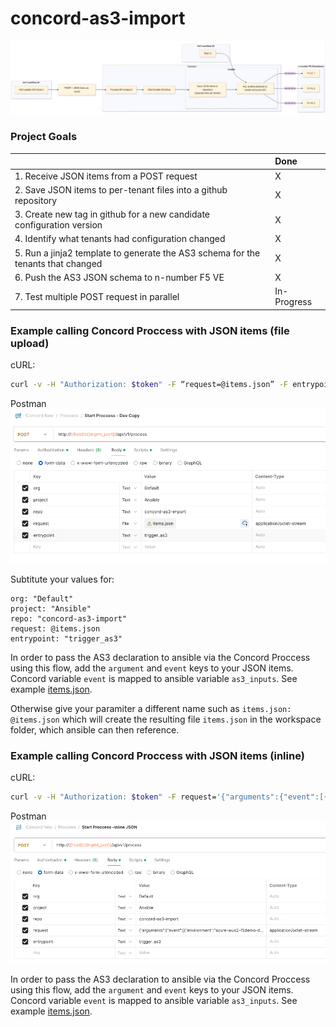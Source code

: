 # concord-as3-import

![alt text](2024-08-30_16-45-43.png)

### Project Goals
|  | Done | 
| :------ | :------ | 
| 1. Receive JSON items from a POST request | X |  
| 2. Save JSON items to per-tenant files into a github repository | X | 
| 3. Create new tag in github for a new candidate configuration version | X | 
| 4. Identify what tenants had configuration changed | X | 
| 5. Run a jinja2 template to generate the AS3 schema for the tenants that changed | X | 
| 6. Push the AS3 JSON schema to n-number F5 VE | X |
| 7. Test multiple POST request in parallel | In-Progress |  


### Example calling Concord Proccess with JSON items (file upload)
cURL:
```bash
curl -v -H "Authorization: $token" -F “request=@items.json” -F entrypoint=trigger_as3 -F org=Default -F project=Ansible -F repo=concord-as3-import  http://concord:80/api/v1/process
```
  
Postman
![alt text](2024-08-30_16-47-56.png)

Subtitute your values for:
```
org: "Default"
project: "Ansible"
repo: "concord-as3-import"
request: @items.json
entrypoint: "trigger_as3"
```

In order to pass the AS3 declaration to ansible via the Concord Proccess using this flow, add the `argument` and `event` keys to your JSON items. Concord variable `event` is mapped to ansible variable `as3_inputs`. See example [items.json](https://github.com/megamattzilla/concord-as3-import/blob/main/items.json). 
  
Otherwise give your paramiter a different name such as `items.json: @items.json` which will create the resulting file `items.json` in the workspace folder, which ansible can then reference. 

### Example calling Concord Proccess with JSON items (inline)
cURL:
```bash
curl -v -H "Authorization: $token" -F request='{"arguments":{"event":[{"environment":"azure-wus2-f5demo-dev-A","versionTag":"8.0.0","tenant":"example1","virtuals":[{"virtual":"example1","virtualAddresses":"10.0.1.10","virtualPort":80,"type":"Service_TCP","profileTCP":"f5-tcp-progressive","pool_members":["10.0.1.100","10.0.1.101"],"servicePort":80,"monitorType":"https","snat":["10.0.1.10"]},{"virtual":"example3","virtualAddresses":"10.0.3.10","virtualPort":80,"type":"Service_TCP","profileTCP":"f5-tcp-progressive","pool_members":["10.0.3.100","10.0.3.101"],"servicePort":80,"monitorType":"https","snat":["10.0.3.10"]}]},{"environment":"azure-wus2-f5demo-dev-A","versionTag":"8.0.0","tenant":"example2","virtuals":[{"virtual":"example2","virtualAddresses":"10.0.2.10","virtualPort":80,"type":"Service_TCP","profileTCP":"f5-tcp-progressive","pool_members":["10.0.2.100","10.0.2.101"],"servicePort":80,"monitorType":"tcp","snat":["10.0.2.10"]}]}]}};type=application/octet-stream' -F entrypoint=trigger_as3 -F org=Default -F project=Ansible -F repo=concord-as3-import  http://concord:80/api/v1/process
```
  
Postman
![alt text](2024-08-30_16-57-43.png)

In order to pass the AS3 declaration to ansible via the Concord Proccess using this flow, add the `argument` and `event` keys to your JSON items. Concord variable `event` is mapped to ansible variable `as3_inputs`. See example [items.json](https://github.com/megamattzilla/concord-as3-import/blob/main/items.json). 